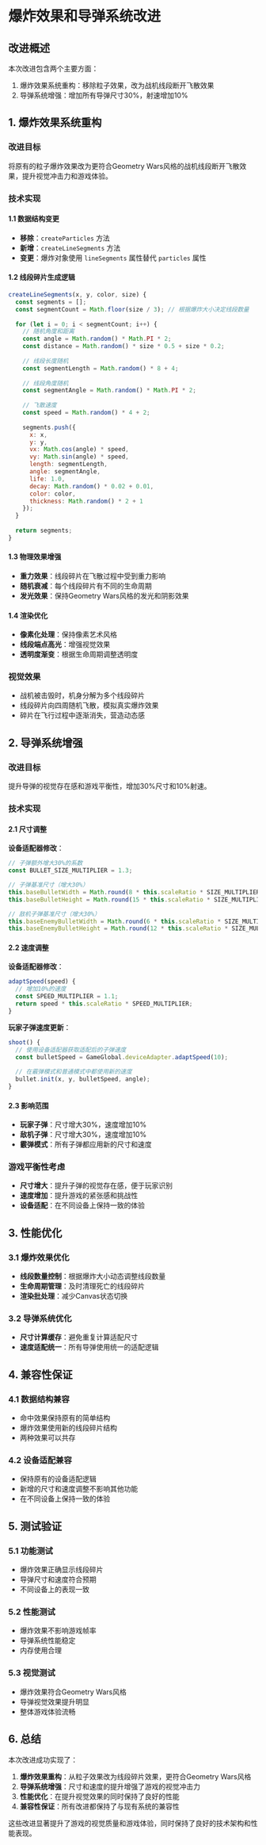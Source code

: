 # 爆炸效果和导弹系统改进

## 改进概述

本次改进包含两个主要方面：
1. 爆炸效果系统重构：移除粒子效果，改为战机线段断开飞散效果
2. 导弹系统增强：增加所有导弹尺寸30%，射速增加10%

## 1. 爆炸效果系统重构

### 改进目标
将原有的粒子爆炸效果改为更符合Geometry Wars风格的战机线段断开飞散效果，提升视觉冲击力和游戏体验。

### 技术实现

#### 1.1 数据结构变更
- **移除**：`createParticles` 方法
- **新增**：`createLineSegments` 方法
- **变更**：爆炸对象使用 `lineSegments` 属性替代 `particles` 属性

#### 1.2 线段碎片生成逻辑
```javascript
createLineSegments(x, y, color, size) {
  const segments = [];
  const segmentCount = Math.floor(size / 3); // 根据爆炸大小决定线段数量
  
  for (let i = 0; i < segmentCount; i++) {
    // 随机角度和距离
    const angle = Math.random() * Math.PI * 2;
    const distance = Math.random() * size * 0.5 + size * 0.2;
    
    // 线段长度随机
    const segmentLength = Math.random() * 8 + 4;
    
    // 线段角度随机
    const segmentAngle = Math.random() * Math.PI * 2;
    
    // 飞散速度
    const speed = Math.random() * 4 + 2;
    
    segments.push({
      x: x,
      y: y,
      vx: Math.cos(angle) * speed,
      vy: Math.sin(angle) * speed,
      length: segmentLength,
      angle: segmentAngle,
      life: 1.0,
      decay: Math.random() * 0.02 + 0.01,
      color: color,
      thickness: Math.random() * 2 + 1
    });
  }
  
  return segments;
}
```

#### 1.3 物理效果增强
- **重力效果**：线段碎片在飞散过程中受到重力影响
- **随机衰减**：每个线段碎片有不同的生命周期
- **发光效果**：保持Geometry Wars风格的发光和阴影效果

#### 1.4 渲染优化
- **像素化处理**：保持像素艺术风格
- **线段端点高光**：增强视觉效果
- **透明度渐变**：根据生命周期调整透明度

### 视觉效果
- 战机被击毁时，机身分解为多个线段碎片
- 线段碎片向四周随机飞散，模拟真实爆炸效果
- 碎片在飞行过程中逐渐消失，营造动态感

## 2. 导弹系统增强

### 改进目标
提升导弹的视觉存在感和游戏平衡性，增加30%尺寸和10%射速。

### 技术实现

#### 2.1 尺寸调整
**设备适配器修改**：
```javascript
// 子弹额外增大30%的系数
const BULLET_SIZE_MULTIPLIER = 1.3;

// 子弹基准尺寸（增大30%）
this.baseBulletWidth = Math.round(8 * this.scaleRatio * SIZE_MULTIPLIER * BULLET_SIZE_MULTIPLIER);
this.baseBulletHeight = Math.round(15 * this.scaleRatio * SIZE_MULTIPLIER * BULLET_SIZE_MULTIPLIER);

// 敌机子弹基准尺寸（增大30%）
this.baseEnemyBulletWidth = Math.round(6 * this.scaleRatio * SIZE_MULTIPLIER * BULLET_SIZE_MULTIPLIER);
this.baseEnemyBulletHeight = Math.round(12 * this.scaleRatio * SIZE_MULTIPLIER * BULLET_SIZE_MULTIPLIER);
```

#### 2.2 速度调整
**设备适配器修改**：
```javascript
adaptSpeed(speed) {
  // 增加10%的速度
  const SPEED_MULTIPLIER = 1.1;
  return speed * this.scaleRatio * SPEED_MULTIPLIER;
}
```

**玩家子弹速度更新**：
```javascript
shoot() {
  // 使用设备适配器获取适配后的子弹速度
  const bulletSpeed = GameGlobal.deviceAdapter.adaptSpeed(10);
  
  // 在霰弹模式和普通模式中都使用新的速度
  bullet.init(x, y, bulletSpeed, angle);
}
```

#### 2.3 影响范围
- **玩家子弹**：尺寸增大30%，速度增加10%
- **敌机子弹**：尺寸增大30%，速度增加10%
- **霰弹模式**：所有子弹都应用新的尺寸和速度

### 游戏平衡性考虑
- **尺寸增大**：提升子弹的视觉存在感，便于玩家识别
- **速度增加**：提升游戏的紧张感和挑战性
- **设备适配**：在不同设备上保持一致的体验

## 3. 性能优化

### 3.1 爆炸效果优化
- **线段数量控制**：根据爆炸大小动态调整线段数量
- **生命周期管理**：及时清理死亡的线段碎片
- **渲染批处理**：减少Canvas状态切换

### 3.2 导弹系统优化
- **尺寸计算缓存**：避免重复计算适配尺寸
- **速度适配统一**：所有导弹使用统一的适配逻辑

## 4. 兼容性保证

### 4.1 数据结构兼容
- 命中效果保持原有的简单结构
- 爆炸效果使用新的线段碎片结构
- 两种效果可以共存

### 4.2 设备适配兼容
- 保持原有的设备适配逻辑
- 新增的尺寸和速度调整不影响其他功能
- 在不同设备上保持一致的体验

## 5. 测试验证

### 5.1 功能测试
- 爆炸效果正确显示线段碎片
- 导弹尺寸和速度符合预期
- 不同设备上的表现一致

### 5.2 性能测试
- 爆炸效果不影响游戏帧率
- 导弹系统性能稳定
- 内存使用合理

### 5.3 视觉测试
- 爆炸效果符合Geometry Wars风格
- 导弹视觉效果提升明显
- 整体游戏体验流畅

## 6. 总结

本次改进成功实现了：
1. **爆炸效果重构**：从粒子效果改为线段碎片效果，更符合Geometry Wars风格
2. **导弹系统增强**：尺寸和速度的提升增强了游戏的视觉冲击力
3. **性能优化**：在提升视觉效果的同时保持了良好的性能
4. **兼容性保证**：所有改进都保持了与现有系统的兼容性

这些改进显著提升了游戏的视觉质量和游戏体验，同时保持了良好的技术架构和性能表现。 